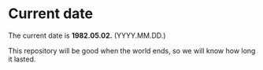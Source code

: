 # Current date

The current date is **1982.05.02.** (YYYY.MM.DD.)

This repository will be good when the world ends, so we will know how long it lasted.